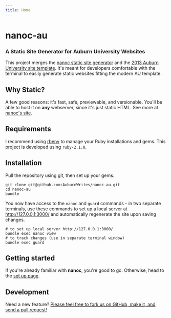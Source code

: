 ```yaml
---
title: Home
---
```


# nanoc-au

### A Static Site Generator for Auburn University Websites

This project merges the [nanoc static site generator](http://nanoc.ws) and the 
[2013 Auburn University site template](http://www.auburn.edu/template/2013/).
It's meant for developers comfortable with the terminal to easily generate 
static websites fitting the modern AU template.

## Why Static?

A few good reasons: it's fast, safe, previewable, and versionable. You'll be 
able to host it on **any** webserver, since it's just static HTML. See more 
at [nanoc's site](http://nanoc.ws/about/#why-static).

## Requirements

I recommend using [rbenv](https://github.com/sstephenson/rbenv) to manage 
your Ruby installations and gems. This project is developed using 
`ruby-2.1.0`.

## Installation

Pull the repository using git, then set up your gems.

~~~
git clone git@github.com:AuburnWrites/nanoc-au.git
cd nanoc-au
bundle
~~~

You now have access to the `nanoc` and `guard` commands - in two separate
terminals, use these commands to set up a local server at 
<http://127.0.0.1:3000/> and automatically regenerate the site upon saving 
changes.

~~~
# to set up local server http://127.0.0.1:3000/
bundle exec nanoc view
# to track changes (use in separate terminal window)
bundle exec guard
~~~

## Getting started

If you're already familiar with **nanoc**, you're good to go. Otherwise, head to the [set up page](/setup/).

## Development

Need a new feature? [Please feel free to fork us on GitHub, make it, and send a pull request!](https://github.com/AuburnWrites/nanoc-au/)